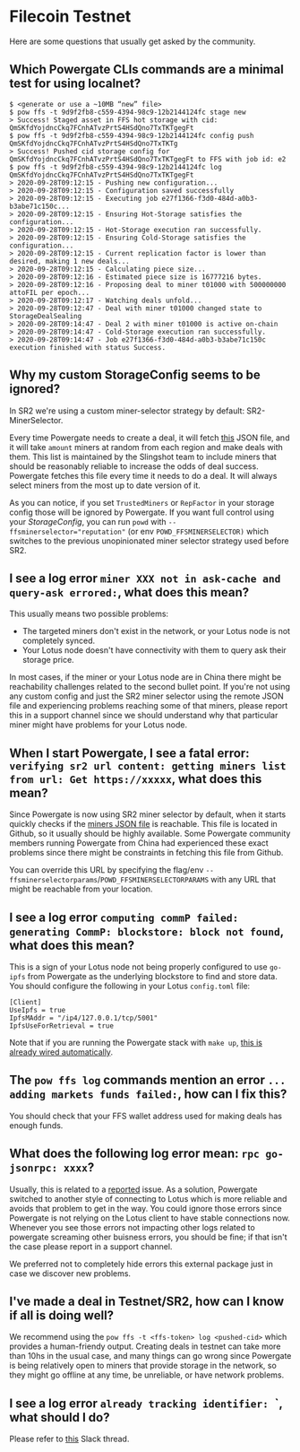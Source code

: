 # Filecoin Testnet

Here are some questions that usually get asked by the community.

## Which Powergate CLIs commands are a minimal test for using localnet?

```
$ <generate or use a ~10MB “new” file>
$ pow ffs -t 9d9f2fb8-c559-4394-98c9-12b2144124fc stage new
> Success! Staged asset in FFS hot storage with cid: QmSKfdYojdncCkq7FCnhATvzPrtS4HSdQno7TxTKTgegFt
$ pow ffs -t 9d9f2fb8-c559-4394-98c9-12b2144124fc config push QmSKfdYojdncCkq7FCnhATvzPrtS4HSdQno7TxTKTg
> Success! Pushed cid storage config for QmSKfdYojdncCkq7FCnhATvzPrtS4HSdQno7TxTKTgegFt to FFS with job id: e2
$ pow ffs -t 9d9f2fb8-c559-4394-98c9-12b2144124fc log QmSKfdYojdncCkq7FCnhATvzPrtS4HSdQno7TxTKTgegFt
> 2020-09-28T09:12:15 - Pushing new configuration...
> 2020-09-28T09:12:15 - Configuration saved successfully
> 2020-09-28T09:12:15 - Executing job e27f1366-f3d0-484d-a0b3-b3abe71c150c...
> 2020-09-28T09:12:15 - Ensuring Hot-Storage satisfies the configuration...
> 2020-09-28T09:12:15 - Hot-Storage execution ran successfully.
> 2020-09-28T09:12:15 - Ensuring Cold-Storage satisfies the configuration...
> 2020-09-28T09:12:15 - Current replication factor is lower than desired, making 1 new deals...
> 2020-09-28T09:12:15 - Calculating piece size...
> 2020-09-28T09:12:16 - Estimated piece size is 16777216 bytes.
> 2020-09-28T09:12:16 - Proposing deal to miner t01000 with 500000000 attoFIL per epoch...
> 2020-09-28T09:12:17 - Watching deals unfold...
> 2020-09-28T09:12:47 - Deal with miner t01000 changed state to StorageDealSealing
> 2020-09-28T09:14:47 - Deal 2 with miner t01000 is active on-chain
> 2020-09-28T09:14:47 - Cold-Storage execution ran successfully.
> 2020-09-28T09:14:47 - Job e27f1366-f3d0-484d-a0b3-b3abe71c150c execution finished with status Success.
```

## Why my custom StorageConfig seems to be ignored?

In SR2 we're using a custom miner-selector strategy by default: SR2-MinerSelector.

Every time Powergate needs to create a deal, it will fetch [this](https://github.com/filecoin-project/slingshot/blob/master/miners.json) JSON file, and it will take `amount` miners at random from each region and make deals with them.
This list is maintained by the Slingshot team to include miners that should be reasonably reliable to increase the odds of deal success. Powergate fetches this file every time it needs to do a deal. It will always select miners from the most up to date version of it.

As you can notice, if you set `TrustedMiners` or `RepFactor` in your storage config those will be ignored by Powergate. If you want full control using your _StorageConfig_, you can run `powd` with `--ffsminerselector="reputation"` (or env `POWD_FFSMINERSELECTOR)` which switches to the previous unopinionated miner selector strategy used before SR2.

## I see a log error `miner XXX not in ask-cache and query-ask errored:`, what does this mean?

This usually means two possible problems:
- The targeted miners don't exist in the network, or your Lotus node is not completely synced.
- Your Lotus node doesn't have connectivity with them to query ask their storage price.

In most cases, if the miner or your Lotus node are in China there might be reachability challenges related to the second bullet point.
If you're not using any custom config and just the SR2 miner selector using the remote JSON file and experiencing problems reaching some of that miners, please report this in a support channel since we should understand why that particular miner might have problems for your Lotus node.


## When I start Powergate, I see a fatal error: `verifying sr2 url content: getting miners list from url: Get https://xxxxx`, what does this mean?

Since Powergate is now using SR2 miner selector by default, when it starts quickly checks if the [miners JSON file](https://github.com/filecoin-project/slingshot/blob/master/miners.json) is reachable. This file is located in Github, so it usually should be highly available.
Some Powergate community members running Powergate from China had experienced these exact problems since there might be constraints in fetching this file from Github.

You can override this URL by specifying the flag/env `--ffsminerselectorparams`/`POWD_FFSMINERSELECTORPARAMS` with any URL that might be reachable from your location.

## I see a log error `computing commP failed: generating CommP: blockstore: block not found`, what does this mean?

This is a sign of your Lotus node not being properly configured to use `go-ipfs` from Powergate as the underlying blockstore to find and store data.
You should configure the following in your Lotus `config.toml` file:
```
[Client]
UseIpfs = true
IpfsMAddr = "/ip4/127.0.0.1/tcp/5001"
IpfsUseForRetrieval = true
```

Note that if you are running the Powergate stack with `make up`, [this is already wired automatically](https://github.com/textileio/powergate/blob/d373c74922dfca5b56d7994a51bb59e496ef5730/docker/docker-compose.yaml#L35).

## The `pow ffs log` commands mention an error `... adding markets funds failed:`, how can I fix this?

You should check that your FFS wallet address used for making deals has enough funds.


## What does the following log error mean:  `rpc go-jsonrpc: xxxx`?

Usually, this is related to a [reported](https://github.com/filecoin-project/lotus/issues/3581) issue. As a solution, Powergate switched to another style of connecting to Lotus which is more reliable and avoids that problem to get in the way. 
You could ignore those errors since Powergate is not relying on the Lotus client to have stable connections now. Whenever you see those errors not impacting other logs related to powergate screaming other buisness errors, you should be fine; if that isn't the case please report in a support channel.

We preferred not to completely hide errors this external package just in case we discover new problems.

## I've made a deal in Testnet/SR2, how can I know if all is doing well?

We recommend using the `pow ffs -t <ffs-token> log <pushed-cid>` which provides a human-friendy output.
Creating deals in testnet can take more than 10hs in the usual case, and many things can go wrong since Powergate is being relatively open to miners that provide storage in the network, so they might go offline at any time, be unreliable, or have network problems.

## I see a log error `already tracking identifier: `<cid>`, what should I do?

Please refer to [this](https://filecoinproject.slack.com/archives/C01ARR6BD2M/p1601297368175000) Slack thread.

##
